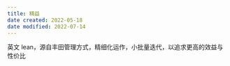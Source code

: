 ```yaml
---
title: 精益
date created: 2022-05-18
date modified: 2022-07-14
---
```


英文 lean，源自丰田管理方式，精细化运作，小批量迭代，以追求更高的效益与性价比
